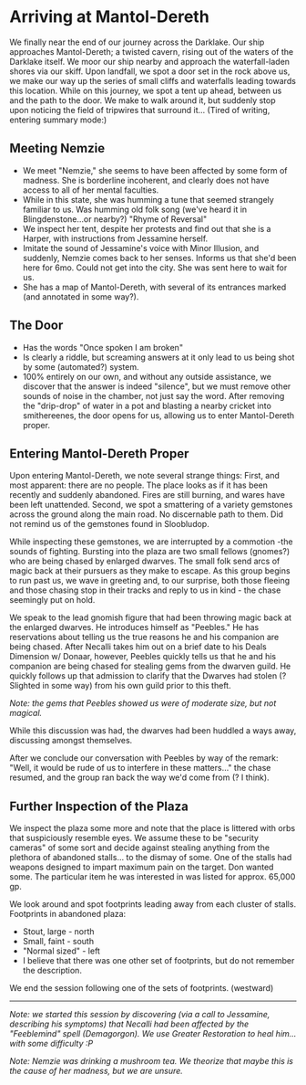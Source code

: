
# Arriving at Mantol-Dereth

We finally near the end of our journey across the Darklake. Our ship approaches Mantol-Dereth; a twisted cavern, rising out of the waters of the Darklake itself. We moor our ship nearby and approach the waterfall-laden shores via our skiff. Upon landfall, we spot a door set in the rock above us, we make our way up the series of small cliffs and waterfalls leading towards this location. While on this journey, we spot a tent up ahead, between us and the path to the door. We make to walk around it, but suddenly stop upon noticing the field of tripwires that surround it… (Tired of writing, entering summary mode:)

## Meeting Nemzie

- We meet "Nemzie," she seems to have been affected by some form of madness. She is borderline incoherent, and clearly does not have access to all of her mental faculties.
- While in this state, she was humming a tune that seemed strangely familiar to us. Was humming old folk song (we've heard it in Blingdenstone…or nearby?) "Rhyme of Reversal"
- We inspect her tent, despite her protests and find out that she is a Harper, with instructions from Jessamine herself.
- Imitate the sound of Jessamine's voice with Minor Illusion, and suddenly, Nemzie comes back to her senses. Informs us that she'd been here for 6mo. Could not get into the city. She was sent here to wait for us.
- She has a map of Mantol-Dereth, with several of its entrances marked (and annotated in some way?).

## The Door

- Has the words "Once spoken I am broken"
- Is clearly a riddle, but screaming answers at it only lead to us being shot by some (automated?) system.
- 100% entirely on our own, and without any outside assistance, we discover that the answer is indeed "silence", but we must remove other sounds of noise in the chamber, not just say the word. After removing the "drip-drop" of water in a pot and blasting a nearby cricket into smithereenes, the door opens for us, allowing us to enter Mantol-Dereth proper.

## Entering Mantol-Dereth Proper

Upon entering Mantol-Dereth, we note several strange things:
First, and most apparent: there are no people. The place looks as if it has been recently and suddenly abandoned. Fires are still burning, and wares have been left unattended.
Second, we spot a smattering of a variety gemstones across the ground along the main road. No discernable path to them. Did not remind us of the gemstones found in Sloobludop.

While inspecting these gemstones, we are interrupted by a commotion -the sounds of fighting. Bursting into the plaza are two small fellows (gnomes?) who are being chased by enlarged dwarves. The small folk send arcs of magic back at their pursuers as they make to escape. As this group begins to run past us, we wave in greeting and, to our surprise, both those fleeing and those chasing stop in their tracks and reply to us in kind - the chase seemingly put on hold.

We speak to the lead gnomish figure that had been throwing magic back at the enlarged dwarves. He introduces himself as "Peebles." He has reservations about telling us the true reasons he and his companion are being chased. After Necalli takes him out on a brief date to his Deals Dimension w/ Donaar, however, Peebles quickly tells us that he and his companion are being chased for stealing gems from the dwarven guild. He quickly follows up that admission to clarify that the Dwarves had stolen (? Slighted in some way) from his own guild prior to this theft.

*Note: the gems that Peebles showed us were of moderate size, but not magical.*

While this discussion was had, the dwarves had been huddled a ways away, discussing amongst themselves.

After we conclude our conversation with Peebles by way of the remark: "Well, it would be rude of us to interfere in these matters…" the chase resumed, and the group ran back the way we'd come from (? I think).

## Further Inspection of the Plaza

We inspect the plaza some more and note that the place is littered with orbs that suspiciously resemble eyes. We assume these to be "security cameras" of some sort and decide against stealing anything from the plethora of abandoned stalls… to the dismay of some.
One of the stalls had weapons designed to impart maximum pain on the target. Don wanted some. The particular item he was interested in was listed for approx. 65,000 gp.

We look around and spot footprints leading away from each cluster of stalls.
Footprints in abandoned plaza:

- Stout, large - north
- Small, faint - south
- "Normal sized"  - left
- I believe that there was one other set of footprints, but do not remember the description.

We end the session following one of the sets of footprints. (westward)

---

*Note: we started this session by discovering (via a call to Jessamine, describing his symptoms) that Necalli had been affected by the "Feeblemind" spell (Demagorgon).  We use Greater Restoration to heal him… with some difficulty :P*

*Note: Nemzie was drinking a mushroom tea. We theorize that maybe this is the cause of her madness, but we are unsure.*

